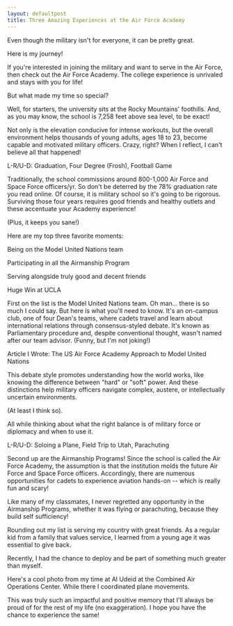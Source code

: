 ```yaml
---
layout: defaultpost
title: Three Amazing Experiences at the Air Force Academy
---
```


Even though the military isn't for everyone, it can be pretty great. 


Here is my journey!  


If you're interested in joining the military and want to serve in the Air Force, then check out the Air Force Academy.  The college experience is unrivaled and stays with you for life!


But what made my time so special?


Well, for starters, the university sits at the Rocky Mountains' foothills. And, as you may know, the school is 7,258 feet above sea level, to be exact!


Not only is the elevation conducive for intense workouts, but the overall environment helps thousands of young adults, ages 18 to 23, become capable and motivated military officers. Crazy, right?  When I reflect, I can't believe all that happened!





L-R/U-D: Graduation, Four Degree (Frosh), Football Game


Traditionally, the school commissions around 800-1,000 Air Force and Space Force officers/yr.  So don't be deterred by the 78% graduation rate you read online.  Of course, it is military school so it's going to be rigorous.  Surviving those four years requires good friends and healthy outlets and these accentuate your Academy experience!


(Plus, it keeps you sane!)


Here are my top three favorite moments:

Being on the Model United Nations team

Participating in all the Airmanship Program

Serving alongside truly good and decent friends


Huge Win at UCLA


First on the list is the Model United Nations team.  Oh man... there is so much I could say. But here is what you'll need to know.  It's an on-campus club, one of four Dean's teams, where cadets travel and learn about international relations through consensus-styled debate.  It's known as Parliamentary procedure and, despite conventional thought, wasn't named after our team advisor.  (Funny, but I'm not joking!)


Article I Wrote: The US Air Force Academy Approach to Model United Nations


This debate style promotes understanding how the world works, like knowing the difference between "hard" or "soft" power.  And these distinctions help military officers navigate complex, austere, or intellectually uncertain environments.  


(At least I think so).  


All while thinking about what the right balance is of military force or diplomacy and when to use it. 





L-R/U-D: Soloing a Plane, Field Trip to Utah, Parachuting


Second up are the Airmanship Programs!  Since the school is called the Air Force Academy, the assumption is that the institution molds the future Air Force and Space Force officers.  Accordingly, there are numerous opportunities for cadets to experience aviation hands-on -- which is really fun and scary!  


Like many of my classmates, I never regretted any opportunity in the Airmanship Programs, whether it was flying or parachuting, because they build self sufficiency!




Rounding out my list is serving my country with great friends.  As a regular kid from a family that values service, I learned from a young age it was essential to give back.  


Recently, I had the chance to deploy and be part of something much greater than myself. 


Here's a cool photo from my time at Al Udeid at the Combined Air Operations Center. While there I coordinated plane movements. 


This was truly such an impactful and positive memory that I'll always be proud of for the rest of my life (no exaggeration).  I hope you have the chance to experience the same!